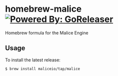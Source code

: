 # homebrew-malice [![Powered By: GoReleaser](https://img.shields.io/badge/powered%20by-goreleaser-green.svg?style=flat-square)](https://github.com/goreleaser)
Homebrew formula for the Malice Engine

## Usage

To install the latest release:

    $ brew install maliceio/tap/malice

